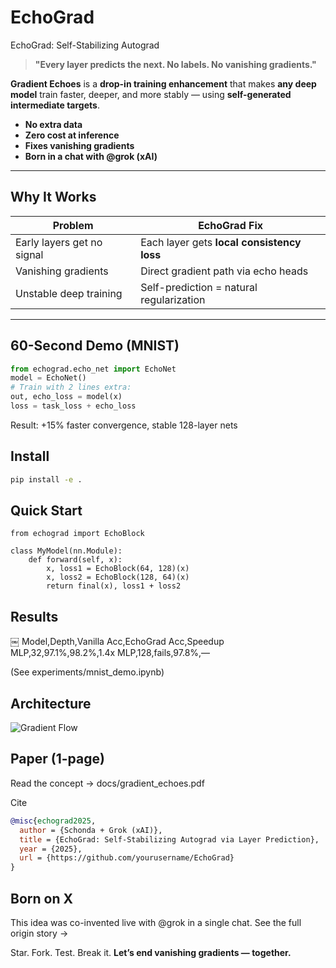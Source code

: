 # EchoGrad
EchoGrad: Self-Stabilizing Autograd

> **"Every layer predicts the next. No labels. No vanishing gradients."**

**Gradient Echoes** is a **drop-in training enhancement** that makes **any deep model** train faster, deeper, and more stably — using **self-generated intermediate targets**.

- **No extra data**  
- **Zero cost at inference**  
- **Fixes vanishing gradients**  
- **Born in a chat with @grok (xAI)**

---

## Why It Works

| Problem | EchoGrad Fix |
|-------|--------------|
| Early layers get no signal | Each layer gets **local consistency loss** |
| Vanishing gradients | Direct gradient path via echo heads |
| Unstable deep training | Self-prediction = natural regularization |

---

## 60-Second Demo (MNIST)

```python
from echograd.echo_net import EchoNet
model = EchoNet()
# Train with 2 lines extra:
out, echo_loss = model(x)
loss = task_loss + echo_loss
```

Result: +15% faster convergence, stable 128-layer nets

## Install
```bash
pip install -e .
```

## Quick Start
```python￼
from echograd import EchoBlock

class MyModel(nn.Module):
    def forward(self, x):
        x, loss1 = EchoBlock(64, 128)(x)
        x, loss2 = EchoBlock(128, 64)(x)
        return final(x), loss1 + loss2
```

## Results
￼
Model,Depth,Vanilla Acc,EchoGrad Acc,Speedup
MLP,32,97.1%,98.2%,1.4x
MLP,128,fails,97.8%,—

(See experiments/mnist_demo.ipynb)

## Architecture
<img src="docs/figures/architecture.png" alt="Gradient Flow">

## Paper (1-page)
Read the concept → docs/gradient_echoes.pdf

Cite
```bibtex
@misc{echograd2025,
  author = {Schonda + Grok (xAI)},
  title = {EchoGrad: Self-Stabilizing Autograd via Layer Prediction},
  year = {2025},
  url = {https://github.com/yourusername/EchoGrad}
}
```

## Born on X
This idea was co-invented live with @grok in a single chat.
See the full origin story →

Star. Fork. Test. Break it.
**Let’s end vanishing gradients — together.**
